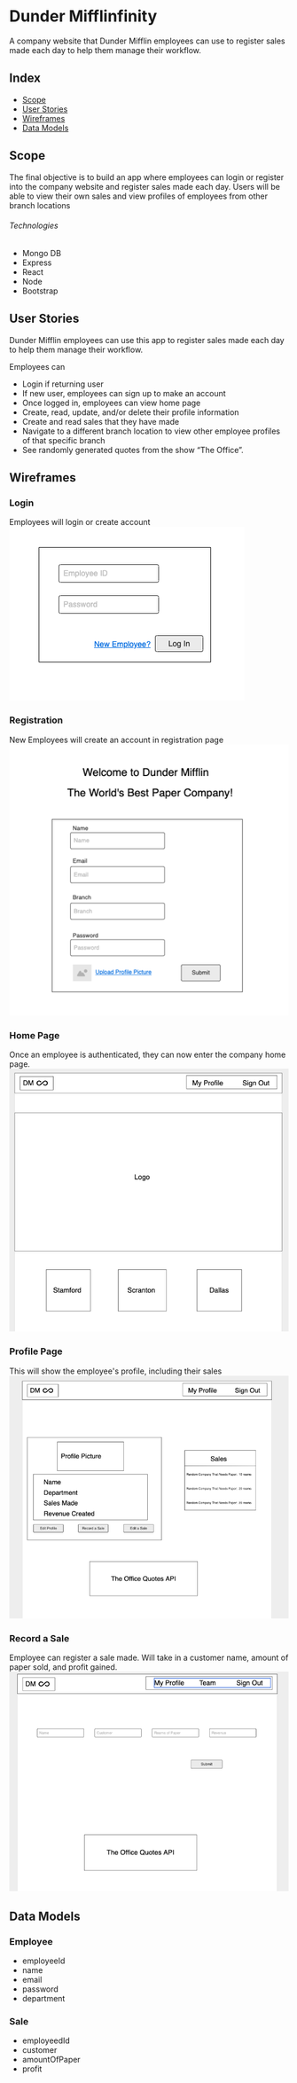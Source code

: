 # Dunder Mifflinfinity

A company website that Dunder Mifflin employees can use to register sales made each day to help them manage their workflow.

## Index

- [Scope](#Scope)
- [User Stories](#user-stories)
- [Wireframes](#wireframes)
- [Data Models](#data-models)


## Scope

The final objective is to build an app where employees can login or register into the company website and register sales made each day. Users will be able to view their own sales and view profiles of employees from other branch locations

###### Technologies

- Mongo DB
- Express
- React
- Node
- Bootstrap


## User Stories

Dunder Mifflin employees can use this app to register sales made each day to help them manage their workflow.

Employees can
- Login if returning user
- If new user, employees can sign up to make an account
- Once logged in, employees can view home page
- Create, read, update, and/or delete their profile information
- Create and read sales that they have made
- Navigate to a different branch location to view other employee profiles of that specific branch
- See randomly generated quotes from the show “The Office”.

## Wireframes

### Login

Employees will login or create account
![image](src/images/log-in.png)

### Registration
New Employees will create an account in registration page
![image](src/images/sign-up.png)

### Home Page
Once an employee is authenticated, they can now enter the company home page.
![image](src/images/home-page.png)

### Profile Page
This will show the employee's profile, including their sales
![image](src/images/profile-page.png)

### Record a Sale
Employee can register a sale made. Will take in a customer name, amount of paper sold, and profit gained.
![image](src/images/make-sale.png)

## Data Models

### Employee

- employeeId
- name
- email
- password
- department

### Sale
- employeedId
- customer 
- amountOfPaper
- profit